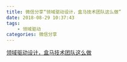 ```yaml
---
title: 微信分享“领域驱动设计，盒马技术团队这么做”
date: 2018-08-29 10:37:43
tags:
    - 领域驱动
categories: 微信分享
---
```


[领域驱动设计，盒马技术团队这么做](https://mp.weixin.qq.com/s/c_5QUFu778NM67gNSrzvqA)
